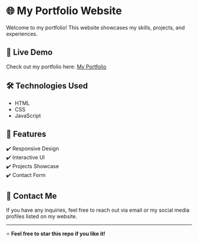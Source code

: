 # 🌐 My Portfolio Website  

Welcome to my portfolio! This website showcases my skills, projects, and experiences.  

## 🔗 Live Demo  
Check out my portfolio here: [My Portfolio](https://your-username.github.io/repo-name/)  

## 🛠️ Technologies Used  
- HTML  
- CSS  
- JavaScript  

## 📌 Features  
✔️ Responsive Design  
✔️ Interactive UI  
✔️ Projects Showcase  
✔️ Contact Form  

## 📩 Contact Me  
If you have any inquiries, feel free to reach out via email or my social media profiles listed on my website.  

---

⭐ **Feel free to star this repo if you like it!**  
